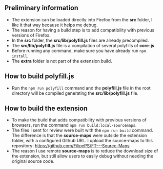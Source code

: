 ## Preliminary information

- The extension can be loaded directly into Firefox from the **src** folder, I like it that way because it helps me debug.
- The reason for having a build step is to add compatibility with previous versions of Firefox.
- In the **src** folder, the **src/lib/polyfill.js** files are already precompiled.
- The **src/lib/polyfill.js** file is a compilation of several polyfills of **core-js**.
- Before running any command, make sure you have already run `npm install`.
- The **extra** folder is not part of the extension build.

## How to build **polyfill.js**

- Run the `npm run polyfill` command and the  **polyfill.js** file in the root directory will be compiled generating the  **src/lib/polyfill.js** file.

## How to build the extension
- To make the build that adds compatibility with previous versions of browsers, run the command `npm run build:local-sourcemaps`.
- The files I sent for review were built with the `npm run build` command. The difference is that the **source-maps** were outside the extension folder, with a configured Github URL. I upload the source-maps to this repository: https://github.com/FilipePS/FT---Source-Maps
- The reason I use remote **source-maps** is to reduce the download size of the extension, but still allow users to easily debug without needing the original source code.
